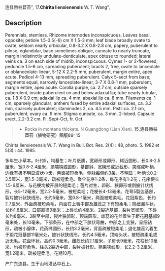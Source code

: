 连县唇柱苣苔",
17.**Chirita lienxienensis** W. T. Wang",

## Description
Perennials, stemless. Rhizome internodes inconspicuous. Leaves basal, opposite; petiole 1.5-3.5(-6) cm X 1.5-3 mm; leaf blade broadly ovate to ovate, seldom nearly orbicular, 0.8-3.2 X 0.8-2.8 cm, papery, puberulent to pilose, eglandular, base sometimes oblique, cuneate to nearly truncate, margin indistinctly undulate-denticulate, apex obtuse to rounded; lateral veins ca. 3 on each side of midrib, inconspicuous. Cymes 1- or 2-flowered; peduncle 1.5-6 cm, spreading puberulent; bracts 2, free, ovate to lanceolate or oblanceolate-linear, 5-12 X 2.2-5 mm, puberulent, margin entire, apex acute. Pedicel 4-13 mm, spreading puberulent. Calyx 5-sect from base; segments equal, narrowly lanceolate-linear, 3-7 X 0.8-1 mm, puberulent, margin entire, apex acute. Corolla purple, ca. 2.7 cm, outside sparsely puberulent, inside puberulent on and below adaxial lip; tube nearly tubular, ca. 1.8 X 0.9 cm; adaxial lip ca. 4 mm; abaxial lip ca. 8 mm. Filaments ca. 1 cm, sparsely glandular; anthers fused by entire adaxial surfaces, ca. 3.2 mm, sparsely puberulent; staminodes 2, ca. 4.5 mm. Pistil ca. 2.1 cm, puberulent; ovary ca. 9 mm. Stigma cuneate, ca. 3 mm, 2-lobed. Capsule erect, 2.2-3.2 cm. Fl. Sept-Oct, fr. Oct.

> * Rocks in montane thickets. N Guangdong (Lian Xian).
**15.连县唇柱苣苔（植物研究）图版89: 15**

Chirita lienxienensis W. T. Wang in Bull. Bot. Res. 2(4) : 48, photo. 5. 1982 et 5(3) : 44. 1985.

多年生小草本。叶约5，均基生；叶片纸质，宽卵形或卵形、稀近圆形，长0.8-2.5厘米，宽0.8-2.4厘米，顶端钝或圆形，基部斜、宽楔形或近截形，突缩成叶柄，边缘有极不明显波状小齿，两面被短柔毛，侧脉每侧约3条，不明显；叶柄长0.2-3.5厘米，宽1.5-3毫米，疏被短柔毛。聚伞花序1-2条，每花序有1-2花；花序梗长1.5-6厘米，与花梗均被开展的短柔毛；苞片对生，卵形、狭卵形或倒披针状线形，长5-12毫米，宽2.2-5毫米，被短柔毛；花梗长4-13毫米。花萼5裂达基部，裂片披针状狭线形，长约5毫米，宽0.8-1毫米，两面被短柔毛。花冠紫色，长约2.7厘米，外面疏被短柔毛，内面在上唇中部及雄蕊之下有短柔毛；筒细漏斗状，长约1.8厘米，口部直径9毫米；上唇长约4毫米，2裂近基部，裂片宽卵形，下唇长约8毫米，3裂至中部，裂片狭卵形，顶端圆形。雄蕊的花丝着生于距花冠基部9毫米处，长10毫米，下部条形，在中部之下膝状弯曲，中部之上变狭，呈细钻形，疏被小腺体，花药椭圆形，长约3.2毫米，背面疏被短柔毛；退化雄蕊2,着生于距花冠基部11毫米处，披针状狭线形，长约4.5毫米，顶端头状，被短疏柔毛或近无毛。花盘环状，高约0.3毫米。雌蕊长约2.1厘米，子房长9毫米，花柱长10毫米，均被短柔毛，柱头2裂近中部，裂片披针形。蒴果狭线形，长2.2-3.2厘米，宽1.2毫米，疏被短柔毛。花期10月。

产广东连县。生于山地灌丛中石上。
